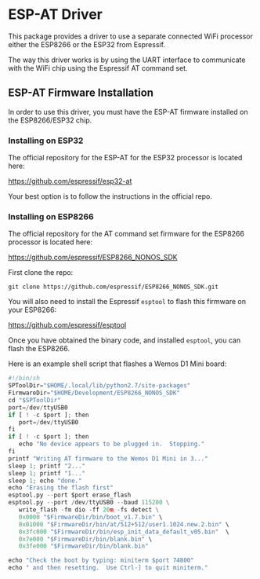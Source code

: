 # ESP-AT Driver

This package provides a driver to use a separate connected WiFi processor either the ESP8266 or the ESP32 from Espressif. 

The way this driver works is by using the UART interface to communicate with the WiFi chip using the Espressif AT command set.

## ESP-AT Firmware Installation

In order to use this driver, you must have the ESP-AT firmware installed on the ESP8266/ESP32 chip.

### Installing on ESP32

The official repository for the ESP-AT for the ESP32 processor is located here:

https://github.com/espressif/esp32-at

Your best option is to follow the instructions in the official repo.

### Installing on ESP8266

The official repository for the AT command set firmware for the ESP8266 processor is located here:

https://github.com/espressif/ESP8266_NONOS_SDK

First clone the repo:

```shell
git clone https://github.com/espressif/ESP8266_NONOS_SDK.git
```

You will also need to install the Espressif `esptool` to flash this firmware on your ESP8266:

https://github.com/espressif/esptool

Once you have obtained the binary code, and installed `esptool`, you can flash the ESP8266.

Here is an example shell script that flashes a Wemos D1 Mini board:


```python
#!/bin/sh
SPToolDir="$HOME/.local/lib/python2.7/site-packages"
FirmwareDir="$HOME/Development/ESP8266_NONOS_SDK"
cd "$SPToolDir"
port=/dev/ttyUSB0
if [ ! -c $port ]; then
   port=/dev/ttyUSB0
fi
if [ ! -c $port ]; then
   echo "No device appears to be plugged in.  Stopping."
fi
printf "Writing AT firmware to the Wemos D1 Mini in 3..."
sleep 1; printf "2..."
sleep 1; printf "1..."
sleep 1; echo "done."
echo "Erasing the flash first"
esptool.py --port $port erase_flash
esptool.py --port /dev/ttyUSB0 --baud 115200 \
   write_flash -fm dio -ff 20m -fs detect \
   0x0000 "$FirmwareDir/bin/boot_v1.7.bin" \
   0x01000 "$FirmwareDir/bin/at/512+512/user1.1024.new.2.bin" \
   0x3fc000 "$FirmwareDir/bin/esp_init_data_default_v05.bin"  \
   0x7e000 "$FirmwareDir/bin/blank.bin" \
   0x3fe000 "$FirmwareDir/bin/blank.bin"

echo "Check the boot by typing: miniterm $port 74800"
echo " and then resetting.  Use Ctrl-] to quit miniterm."

```
